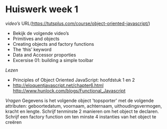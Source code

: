 # Huiswerk week 1

*video’s*
URL(https://tutsplus.com/course/object-oriented-javascript/)
- Bekijk de volgende video’s
- Primitives and objects
- Creating objects and factory functions
- The ‘this’ keyword
- Data and Accessor proporties
- Excersise 01: building a simple toolbar

*Lezen*
- Principles of Object Oriented JavaScript: hoofdstuk 1 en 2
- http://eloquentjavascript.net/chapter6.html
http://www.hunlock.com/blogs/Functional_Javascript

*Vragen*
Gegevens is het volgende object 'topsporter' met de volgende attributen: geboortedatum, voornaam, achternaam, uithoudingsvermogen, kracht en lengte.
Schrijf tenminste 2 manieren om het object te declaren.
Schrijf een factory function om ten minste 4 instanties van het object te creëren